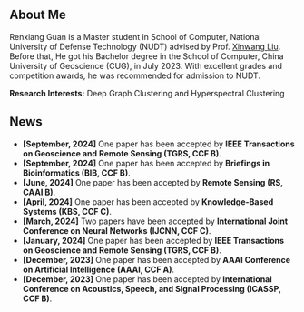 ## About Me

Renxiang Guan is a Master student in School of Computer, National University of Defense Technology (NUDT) advised by Prof. [Xinwang Liu](https://xinwangliu.github.io/). Before that, He got his Bachelor degree in the School of Computer, China University of Geoscience (CUG), in July 2023. With excellent grades and competition awards, he was recommended for admission to NUDT.

**Research Interests:** Deep Graph Clustering and Hyperspectral Clustering

## News
- **[September, 2024]** One paper has been accepted by **IEEE Transactions on Geoscience and Remote Sensing (TGRS, CCF B)**.
- **[September, 2024]** One paper has been accepted by **Briefings in Bioinformatics (BIB, CCF B)**.
- **[June, 2024]** One paper has been accepted by **Remote Sensing (RS, CAAI B)**.
- **[April, 2024]** One paper has been accepted by **Knowledge-Based Systems (KBS, CCF C)**.
- **[March, 2024]** Two papers have been accepted by **International Joint Conference on Neural Networks (IJCNN, CCF C)**.
- **[January, 2024]** One paper has been accepted by **IEEE Transactions on Geoscience and Remote Sensing (TGRS, CCF B)**.
- **[December, 2023]** One paper has been accepted by **AAAI Conference on Artificial Intelligence (AAAI, CCF A)**.
- **[December, 2023]** One paper has been accepted by **International Conference on Acoustics, Speech, and Signal Processing (ICASSP, CCF B)**.
